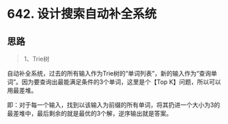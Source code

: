 # 642. 设计搜索自动补全系统

## 思路

> 1、Trie树

自动补全系统，过去的所有输入作为Trie树的“单词列表”，新的输入作为“查询单词”。因为要查询出最能满足条件的3个单词，这里是个【Top K】问题，所以可以用最差堆。

即：对于每一个输入，找到以该输入为前缀的所有单词，将其扔进一个大小为3的最差堆中，最后剩余的就是最优的3个解，逆序输出就是答案。
